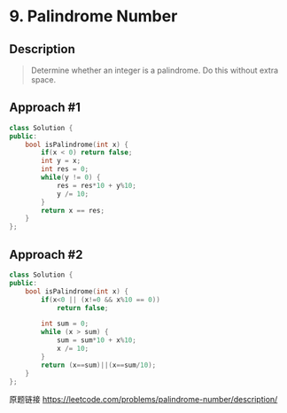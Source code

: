 # 9. Palindrome Number

## Description
>Determine whether an integer is a palindrome. Do this without extra space.


## Approach #1
```C++
class Solution {
public:
    bool isPalindrome(int x) {
        if(x < 0) return false;
        int y = x;
        int res = 0;
        while(y != 0) {
            res = res*10 + y%10;
            y /= 10;
        }
        return x == res;
    }
};
```

## Approach #2
```C++
class Solution {
public:
    bool isPalindrome(int x) {
        if(x<0 || (x!=0 && x%10 == 0))
            return false;

        int sum = 0;
        while (x > sum) {
            sum = sum*10 + x%10;
            x /= 10;
        }
        return (x==sum)||(x==sum/10);
    }
};
```

原题链接 <https://leetcode.com/problems/palindrome-number/description/>
